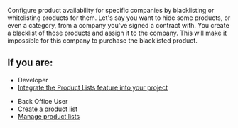Configure product availability for specific companies by blacklisting or whitelisting products for them. Let's say you want to hide some products, or even a category, from a company you've signed a contract with. You create a blacklist of those products and assign it to the company. This will make it impossible for this company to purchase the blacklisted product.

## If you are:

<div class="mr-container">
    <div class="mr-list-container">
        <!-- col1 -->
        <div class="mr-col">
            <ul class="mr-list mr-list-green">
                <li class="mr-title">Developer</li>
                <li><a href="https://documentation.spryker.com/docs/product-lists-feature-integration" class="mr-link">Integrate the Product Lists feature into your project</a></li>
            </ul>
        </div>
        <!-- col2 -->
        <div class="mr-col">
            <ul class="mr-list mr-list-blue">
                <li class="mr-title"> Back Office User</li>
                <li><a href="https://documentation.spryker.com/docs/creating-a-product-list" class="mr-link">Create a product list</a></li>
                <li><a href="https://documentation.spryker.com/docs/managing-product-lists" class="mr-link">Manage product lists</a></li>
            </ul>
        </div>
    </div>
</div>

<!-- add a link Enable Barcode Generator for your project -->